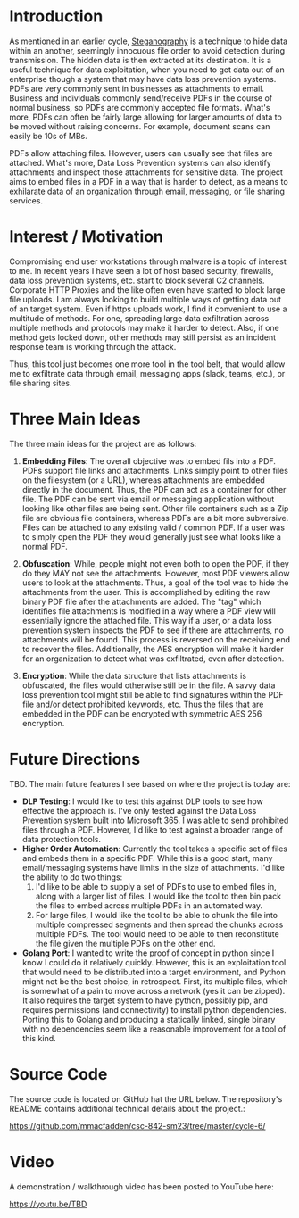 # Introduction
As mentioned in an earlier cycle, [Steganography](https://en.wikipedia.org/wiki/Steganography) is a technique to hide data within an another, seemingly innocuous file  order to avoid detection during transmission. The hidden data is then extracted at its destination.  It is a useful technique for data exploitation, when you need to get data out of an enterprise though a system that may have data loss prevention systems.  PDFs are very commonly sent in businesses as attachments to email.  Business and individuals commonly send/receive PDFs in the course of normal business, so PDFs are commonly accepted file formats.  What's more, PDFs can often be fairly large allowing for larger amounts of data to be moved without raising concerns.  For example, document scans can easily be 10s of MBs.

PDFs allow attaching files.  However, users can usually see that files are attached.  What's more, Data Loss Prevention systems can also identify attachments and inspect those attachments for sensitive data.  The project aims to embed files in a PDF in a way that is harder to detect, as a means to exhilarate data of an organization through email, messaging, or file sharing services.


# Interest / Motivation
Compromising end user workstations through malware is a topic of interest to me.  In recent years I have seen a lot of host based security, firewalls, data loss prevention systems, etc. start to block several C2 channels.  Corporate HTTP Proxies and the like often even have started to block large file uploads. I am always looking to build multiple ways of getting data out of an target system.  Even if https uploads work, I find it convenient to use a multitude of methods.  For one, spreading large data exfiltration across multiple methods and protocols may make it harder to detect.  Also, if one method gets locked down, other methods may still persist as an incident response team is working through the attack.

Thus, this tool just becomes one more tool in the tool belt, that would allow me to exfiltrate data through email, messaging apps (slack, teams, etc.), or file sharing sites.


# Three Main Ideas
The three main ideas for the project are as follows:

1. **Embedding Files**: The overall objective was to embed fils into a PDF.  PDFs support file links and attachments. Links simply point to other files on the filesystem (or a URL), whereas attachments are embedded directly in the document.  Thus, the PDF can act as a container for other file.  The PDF can be sent via email or messaging application without looking like other files are being sent.  Other file containers such as a Zip file are obvious file containers, whereas PDFs are a bit more subversive.  Files can be attached to any existing valid / common PDF.  If a user was to simply open the PDF they would generally just see what looks like a normal PDF.

2. **Obfuscation**: While, people might not even both to open the PDF, if they do they MAY not see the attachments.  However, most PDF viewers allow users to look at the attachments.  Thus, a goal of the tool was to hide the attachments from the user.  This is accomplished by editing the raw binary PDF file after the attachments are added.  The "tag" which identifies file attachments is modified in a way where a PDF view will essentially ignore the attached file.  This way if a user, or a data loss prevention system inspects the PDF to see if there are attachments, no attachments will be found.  This process is reversed on the receiving end to recover the files.  Additionally, the AES encryption will make it harder for an organization to detect what was exfiltrated, even after detection.

3. **Encryption**: While the data structure that lists attachments is obfuscated, the files would otherwise still be in the file.  A savvy data loss prevention tool might still be able to find signatures within the PDF file and/or detect prohibited keywords, etc.  Thus the files that are embedded in the PDF can be encrypted with symmetric AES 256 encryption.


# Future Directions
TBD. The main future features I see based on where the project is today are:

  * **DLP Testing**: I would like to test this against DLP tools to see how effective the approach is.  I've only tested against the Data Loss Prevention system built into Microsoft 365.  I was able to send prohibited files through a PDF. However, I'd like to test against a broader range of data protection tools.
  * **Higher Order Automation**: Currently the tool takes a specific set of files and embeds them in a specific PDF.  While this is a good start, many email/messaging systems have limits in the size of attachments.  I'd like the ability to do two things:
    1. I'd like to be able to supply a set of PDFs to use to embed files in, along with a larger list of files. I would like the tool to then bin pack the files to embed across multiple PDFs in an automated way.
    2. For large files, I would like the tool to be able to chunk the file into multiple compressed segments and then spread the chunks across multiple PDFs. The tool would need to be able to then reconstitute the file given the multiple PDFs on the other end.
  * **Golang Port**: I wanted to write the proof of concept in python since I know I could do it relatively quickly.  However, this is an exploitation tool that would need to be distributed into a target environment, and Python might not be the best choice, in retrospect.  First, its multiple files, which is somewhat of a pain to move across a network (yes it can be zipped).  It also requires the target system to have python, possibly pip, and requires permissions (and connectivity) to install python dependencies.  Porting this to Golang and producing a statically linked, single binary with no dependencies seem like a reasonable improvement for a tool of this kind.
  

# Source Code
The source code is located on GitHub hat the URL below.  The repository's README contains additional technical details about the project.:

https://github.com/mmacfadden/csc-842-sm23/tree/master/cycle-6/


# Video
A demonstration / walkthrough video has been posted to YouTube here:

https://youtu.be/TBD
